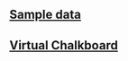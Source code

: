 ## [Sample data](https://anmaikul.github.com/GEMS-III/data/maxtemps.txt)
## [Virtual Chalkboard](https://anmaikul.github.com/GEMS-III/chalkboard.html)

